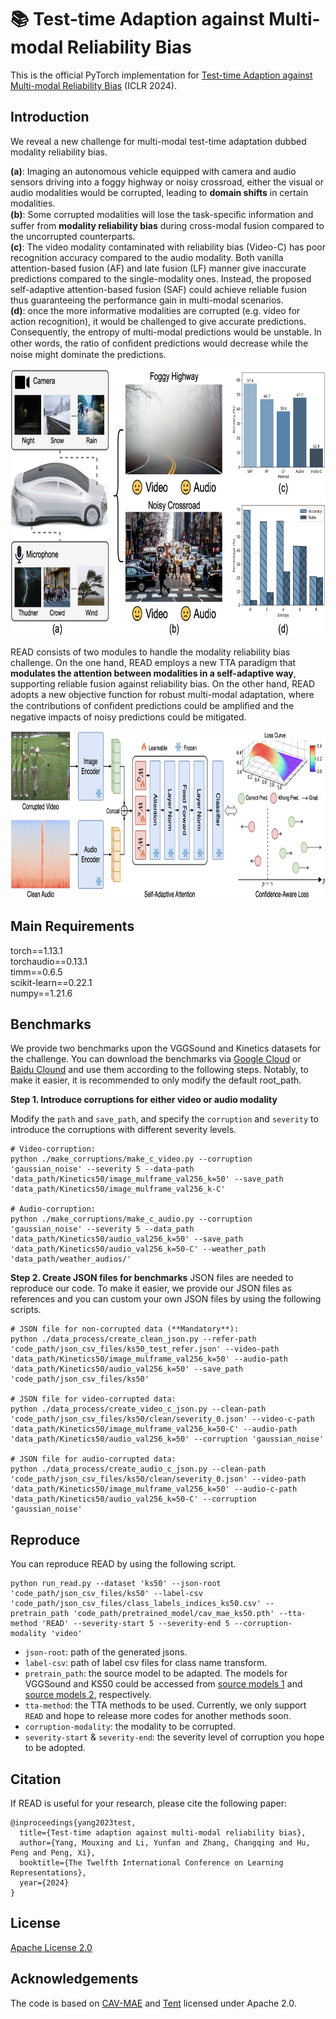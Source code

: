 # 📚 Test-time Adaption against Multi-modal Reliability Bias

This is the official PyTorch implementation for [Test-time Adaption against Multi-modal Reliability Bias](https://openreview.net/pdf?id=TPZRq4FALB) (ICLR 2024).

## Introduction
We reveal a new challenge for multi-modal test-time adaptation dubbed modality reliability bias.

**(a)**: Imaging an autonomous vehicle equipped with camera and audio sensors driving into a foggy highway or noisy crossroad, either the visual or audio modalities would be corrupted, leading to **domain shifts** in certain modalities.<br>
**(b)**: Some corrupted modalities will lose the task-speciﬁc information and suffer from **modality reliability bias** during cross-modal fusion compared to the uncorrupted counterparts.<br>
**(c)**: The video modality contaminated with reliability bias (Video-C) has poor recognition accuracy compared to the audio modality. Both vanilla attention-based fusion (AF) and late fusion (LF) manner give inaccurate predictions compared to the single-modality ones. Instead, the proposed self-adaptive attention-based fusion (SAF) could achieve reliable fusion thus guaranteeing the performance gain in multi-modal scenarios.<br>
**(d)**: once the more informative modalities are corrupted (e.g. video for action recognition), it would be challenged to give accurate predictions. Consequently, the entropy of multi-modal predictions would be unstable. In other words, the ratio of conﬁdent predictions would decrease while the noise might dominate the predictions.

<img src="https://github.com/XLearning-SCU/2024-ICLR-READ/blob/main/figs/observation.png"  width="760" height="428" />


READ consists of two modules to handle the modality reliability bias challenge.
On the one hand, READ employs a new TTA paradigm that **modulates the attention between modalities in a self-adaptive way**, supporting reliable fusion against reliability bias. 
On the other hand, READ adopts a new objective function for robust multi-modal adaptation, where the contributions of conﬁdent predictions could be ampliﬁed and the negative impacts of noisy predictions could be mitigated.

<img src="https://github.com/XLearning-SCU/2024-ICLR-READ/blob/main/figs/framework.png"  width="760" height="268" />

## Main Requirements

torch==1.13.1 <br>
torchaudio==0.13.1<br>
timm==0.6.5<br>
scikit-learn==0.22.1<br>
numpy==1.21.6

## Benchmarks
We provide two benchmarks upon the VGGSound and Kinetics datasets for the challenge. You can download the benchmarks via [Google Cloud](https://drive.google.com/drive/folders/1SWkNwTqI08xbNJgz-YU2TwWHPn5Q4z5b?usp=sharing) or [Baidu Clound](https://pan.baidu.com/s/1Xo3IxQyd_fkzMVofDWKYVw?pwd=fnha) and use them according to the following steps. Notably, to make it easier, it is recommended to only modify the default root_path.

**Step 1. Introduce corruptions for either video or audio modality**

Modify the ```path``` and ```save_path```, and specify the ```corruption``` and ```severity``` to introduce the corruptions with different severity levels.

```
# Video-corruption:
python ./make_corruptions/make_c_video.py --corruption 'gaussian_noise' --severity 5 --data-path 'data_path/Kinetics50/image_mulframe_val256_k=50' --save_path 'data_path/Kinetics50/image_mulframe_val256_k-C'

# Audio-corruption:
python ./make_corruptions/make_c_audio.py --corruption 'gaussian_noise' --severity 5 --data_path 'data_path/Kinetics50/audio_val256_k=50' --save_path 'data_path/Kinetics50/audio_val256_k=50-C' --weather_path 'data_path/weather_audios/'
```
**Step 2. Create JSON files for benchmarks**
JSON files are needed to reproduce our code. To make it easier, we provide our JSON files as references and you can custom your own JSON files by using the following scripts.

```
# JSON file for non-corrupted data (**Mandatory**):
python ./data_process/create_clean_json.py --refer-path 'code_path/json_csv_files/ks50_test_refer.json' --video-path 'data_path/Kinetics50/image_mulframe_val256_k=50' --audio-path 'data_path/Kinetics50/audio_val256_k=50' --save_path 'code_path/json_csv_files/ks50'

# JSON file for video-corrupted data:
python ./data_process/create_video_c_json.py --clean-path 'code_path/json_csv_files/ks50/clean/severity_0.json' --video-c-path 'data_path/Kinetics50/image_mulframe_val256_k=50-C' --audio-path 'data_path/Kinetics50/audio_val256_k=50' --corruption 'gaussian_noise'

# JSON file for audio-corrupted data:
python ./data_process/create_audio_c_json.py --clean-path 'code_path/json_csv_files/ks50/clean/severity_0.json' --video-path 'data_path/Kinetics50/image_mulframe_val256_k=50' --audio-c-path 'data_path/Kinetics50/audio_val256_k=50-C' --corruption 'gaussian_noise'
```

## Reproduce

You can reproduce READ by using the following script.

```
python run_read.py --dataset 'ks50' --json-root 'code_path/json_csv_files/ks50' --label-csv 'code_path/json_csv_files/class_labels_indices_ks50.csv' --pretrain_path 'code_path/pretrained_model/cav_mae_ks50.pth' --tta-method 'READ' --severity-start 5 --severity-end 5 --corruption-modality 'video'
```

- `json-root`: path of the generated jsons.
- `label-csv`: path of label csv files for class name transform.
- `pretrain_path`: the source model to be adapted. The models for VGGSound and KS50 could be accessed from [source models 1](https://www.dropbox.com/s/dl/f4wrbxv2unewss9/vgg_65.5.pth) and [source models 2](https://drive.google.com/file/d/1m38uCAfwL--RP6rWtOvGee4i2SfAzbjl/view?usp=sharing), respectively.
- `tta-method`: the TTA methods to be used. Currently, we only support `READ` and hope to release more codes for another methods soon.
- `corruption-modality`: the modality to be corrupted.
- `severity-start` & `severity-end`: the severity level of corruption you hope to be adopted.   

## Citation

If READ is useful for your research, please cite the following paper:
```
@inproceedings{yang2023test,
  title={Test-time adaption against multi-modal reliability bias},
  author={Yang, Mouxing and Li, Yunfan and Zhang, Changqing and Hu, Peng and Peng, Xi},
  booktitle={The Twelfth International Conference on Learning Representations},
  year={2024}
}
```

## License

[Apache License 2.0](http://www.apache.org/licenses/LICENSE-2.0)

## Acknowledgements
The code is based on [CAV-MAE](https://github.com/YuanGongND/cav-mae?tab=readme-ov-file#pretrained-models) and [Tent](https://github.com/DequanWang/tent) licensed under Apache 2.0.
